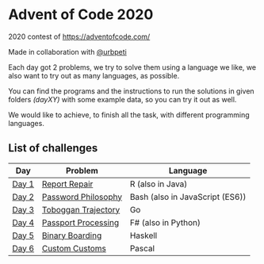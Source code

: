 # Advent of Code 2020
2020 contest of https://adventofcode.com/

Made in collaboration with [@urbpeti](https://github.com/urbpeti)

Each day got 2 problems, we try to solve them using a language we like, we also want to try out as many languages, as possible.

You can find the programs and the instructions to run the solutions in given folders _(dayXY)_ with some example data, so you can try it out as well.

We would like to achieve, to finish all the task, with different programming languages.

## List of challenges

| Day  | Problem   | Language   |
|-------------- | -------------- | -------------- |
| [Day 1](https://github.com/akbence/adventofcode2020/tree/master/day1)    | [Report Repair](https://github.com/akbence/adventofcode2020/blob/master/day1/task.md)     | R (also in Java)     |
| [Day 2](https://github.com/akbence/adventofcode2020/tree/master/day2)    | [Password Philosophy](https://github.com/akbence/adventofcode2020/blob/master/day2/task.md)     | Bash (also in JavaScript (ES6))     |
| [Day 3](https://github.com/akbence/adventofcode2020/tree/master/day3)    | [Toboggan Trajectory](https://github.com/akbence/adventofcode2020/blob/master/day3/task.md)     | Go     |
| [Day 4](https://github.com/akbence/adventofcode2020/tree/master/day4)    | [Passport Processing](https://github.com/akbence/adventofcode2020/blob/master/day4/task.md)     | F# (also in Python)     |
| [Day 5](https://github.com/akbence/adventofcode2020/tree/master/day5)    | [Binary Boarding](https://github.com/akbence/adventofcode2020/blob/master/day5/task.md)     |  Haskell    |
| [Day 6](https://github.com/akbence/adventofcode2020/tree/master/day6)    | [Custom Customs](https://github.com/akbence/adventofcode2020/blob/master/day6/task.md)     |  Pascal    |

